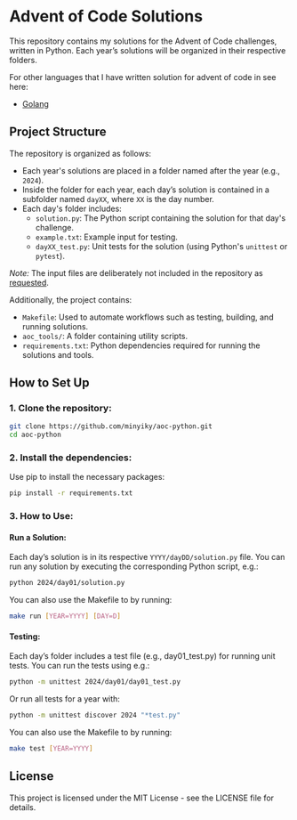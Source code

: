 # Advent of Code Solutions

This repository contains my solutions for the Advent of Code challenges, written in Python. Each year’s solutions will be organized in their respective folders.

For other languages that I have written solution for advent of code in see here:
 - [Golang](https://github.com/minyiky/advent-of-code)

## Project Structure

The repository is organized as follows:

- Each year's solutions are placed in a folder named after the year (e.g., `2024`).
- Inside the folder for each year, each day’s solution is contained in a subfolder named `dayXX`, where `XX` is the day number.
- Each day's folder includes:
  - `solution.py`: The Python script containing the solution for that day's challenge.
  - `example.txt`: Example input for testing.
  - `dayXX_test.py`: Unit tests for the solution (using Python's `unittest` or `pytest`).

*Note:* The input files are deliberately not included in the repository as [requested](https://www.reddit.com/r/adventofcode/wiki/faqs/copyright/inputs/).

Additionally, the project contains:
- `Makefile`: Used to automate workflows such as testing, building, and running solutions.
- `aoc_tools/`: A folder containing utility scripts.
- `requirements.txt`: Python dependencies required for running the solutions and tools.

## How to Set Up

### 1. Clone the repository:

```bash
git clone https://github.com/minyiky/aoc-python.git
cd aoc-python
```

### 2. Install the dependencies:

Use pip to install the necessary packages:
```bash
pip install -r requirements.txt
```

### 3. How to Use:

#### Run a Solution:
Each day’s solution is in its respective `YYYY/dayDD/solution.py` file. You can run any solution by executing the corresponding Python script, e.g.:

```bash
python 2024/day01/solution.py
```

You can also use the Makefile to by running:

```bash
make run [YEAR=YYYY] [DAY=D]
```

#### Testing:

Each day’s folder includes a test file (e.g., day01_test.py) for running unit tests. You can run the tests using e.g.:

```bash
python -m unittest 2024/day01/day01_test.py
```

Or run all tests for a year with:

```bash
python -m unittest discover 2024 "*test.py"
```

You can also use the Makefile to by running:

```bash
make test [YEAR=YYYY]
```


## License
This project is licensed under the MIT License - see the LICENSE file for details.
